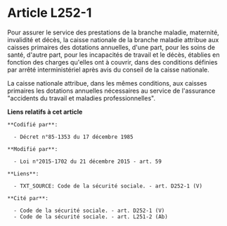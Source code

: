 # Article L252-1

Pour assurer le service des prestations de la branche maladie, maternité, invalidité et décès, la caisse nationale de la
branche maladie attribue aux caisses primaires des dotations annuelles, d'une part, pour les soins de santé, d'autre part,
pour les incapacités de travail et le décès, établies en fonction des charges qu'elles ont à couvrir, dans des conditions
définies par arrêté interministériel après avis du conseil de la caisse nationale. 

La caisse nationale attribue, dans les mêmes conditions, aux caisses primaires les dotations annuelles nécessaires au service
de l'assurance "accidents du travail et maladies professionnelles".

**Liens relatifs à cet article**

	**Codifié par**:

	  - Décret n°85-1353 du 17 décembre 1985

	**Modifié par**:

	  - Loi n°2015-1702 du 21 décembre 2015 - art. 59

	**Liens**:

	  - TXT_SOURCE: Code de la sécurité sociale. - art. D252-1 (V)

	**Cité par**:

	  - Code de la sécurité sociale. - art. D252-1 (V)
	  - Code de la sécurité sociale. - art. L251-2 (Ab)
